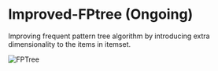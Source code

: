 # Improved-FPtree (Ongoing)
Improving frequent pattern tree algorithm by introducing extra dimensionality to the items in itemset.

![FPTree](https://user-images.githubusercontent.com/60859449/197078540-8ca24f58-4c55-4a54-9725-fc88995fd327.png)

